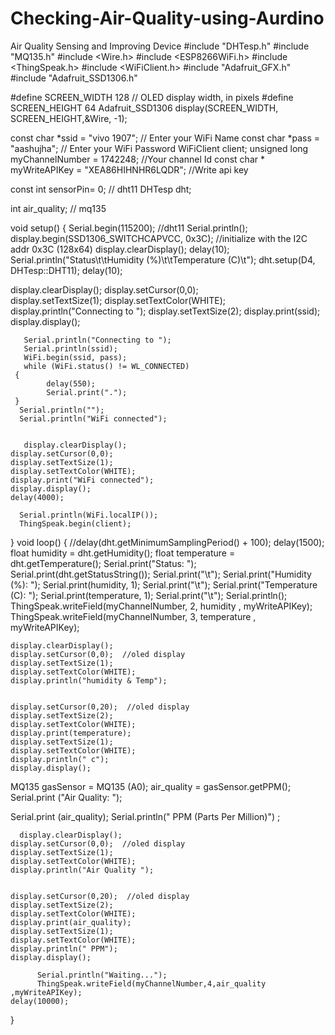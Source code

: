 # Checking-Air-Quality-using-Aurdino
Air Quality Sensing and Improving Device
#include "DHTesp.h"
#include "MQ135.h"
#include <Wire.h>
#include <ESP8266WiFi.h>
#include <ThingSpeak.h>
#include <WiFiClient.h> 
#include "Adafruit_GFX.h"
#include "Adafruit_SSD1306.h"



#define SCREEN_WIDTH 128    // OLED display width, in pixels
#define SCREEN_HEIGHT 64 
Adafruit_SSD1306 display(SCREEN_WIDTH, SCREEN_HEIGHT,&Wire, -1);
 


const char *ssid =  "vivo 1907";     // Enter your WiFi Name
const char *pass =  "aashujha"; // Enter your WiFi Password
WiFiClient client; 
unsigned long myChannelNumber =   1742248; //Your channel Id
const char * myWriteAPIKey = "XEA86HIHNHR6LQDR"; //Write api key

const int sensorPin= 0;     // dht11
DHTesp dht;



int air_quality;         // mq135



void setup() 
{
       Serial.begin(115200);           //dht11
       Serial.println();
        display.begin(SSD1306_SWITCHCAPVCC, 0x3C); //initialize with the I2C addr 0x3C (128x64)
        display.clearDisplay();
        delay(10);
       Serial.println("Status\t\tHumidity (%)\t\tTemperature (C)\t");
       dht.setup(D4, DHTesp::DHT11); 
       delay(10);

       
  display.clearDisplay();
  display.setCursor(0,0);  
  display.setTextSize(1);
  display.setTextColor(WHITE);
  display.println("Connecting to ");
  display.setTextSize(2);
  display.print(ssid);
  display.display();
       
       Serial.println("Connecting to ");
       Serial.println(ssid);
       WiFi.begin(ssid, pass);
       while (WiFi.status() != WL_CONNECTED) 
     {
            delay(550);
            Serial.print(".");
     }
      Serial.println("");
      Serial.println("WiFi connected");


       display.clearDisplay();
    display.setCursor(0,0);  
    display.setTextSize(1);
    display.setTextColor(WHITE);
    display.print("WiFi connected");
    display.display();
    delay(4000);

      Serial.println(WiFi.localIP()); 
      ThingSpeak.begin(client); 
 }
void loop() 
{
     //delay(dht.getMinimumSamplingPeriod() + 100);
delay(1500);
float humidity = dht.getHumidity();
float temperature = dht.getTemperature();
Serial.print("Status: ");
Serial.print(dht.getStatusString());
Serial.print("\t");
Serial.print("Humidity (%): ");
Serial.print(humidity, 1);
Serial.print("\t");
Serial.print("Temperature (C): ");
Serial.print(temperature, 1);
Serial.print("\t");
Serial.println();
                             ThingSpeak.writeField(myChannelNumber, 2, humidity , myWriteAPIKey); 
                             ThingSpeak.writeField(myChannelNumber, 3, temperature , myWriteAPIKey);

    display.clearDisplay();
    display.setCursor(0,0);  //oled display
    display.setTextSize(1);
    display.setTextColor(WHITE);
    display.println("humidity & Temp");
    
  
    display.setCursor(0,20);  //oled display
    display.setTextSize(2);
    display.setTextColor(WHITE);
    display.print(temperature);
    display.setTextSize(1);
    display.setTextColor(WHITE);
    display.println(" c");
    display.display();          
         


        
 MQ135 gasSensor = MQ135 (A0); 
air_quality = gasSensor.getPPM();
Serial.print ("Air Quality: ");

Serial.print (air_quality); 
Serial.println(" PPM (Parts Per Million)") ;    



      display.clearDisplay();
    display.setCursor(0,0);  //oled display
    display.setTextSize(1);
    display.setTextColor(WHITE);
    display.println("Air Quality ");
    
  
    display.setCursor(0,20);  //oled display
    display.setTextSize(2);
    display.setTextColor(WHITE);
    display.print(air_quality);
    display.setTextSize(1);
    display.setTextColor(WHITE);
    display.println(" PPM");
    display.display();
          
          Serial.println("Waiting...");
          ThingSpeak.writeField(myChannelNumber,4,air_quality ,myWriteAPIKey);
    delay(10000);
}
